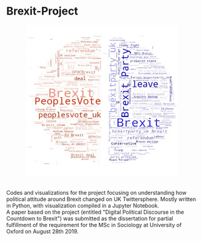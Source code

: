 # Brexit-Project

<p align="center">
  <img src = "Visualization/leave_remain_cloud_1.jpg" width = "400" height = "400">
</p>

<br />
Codes and visualizations for the project focusing on understanding how political attitude around Brexit changed on UK Twittersphere. Mostly written in Python, with visualization compiled in a Jupyter Notebook.
<br /> 
A paper based on the project (entitled "Digital Political Discourse in the Countdown to Brexit") was submitted as the dissertation for partial fulfillment of the requirement for the MSc in Sociology at University of Oxford on August 28th 2019.
